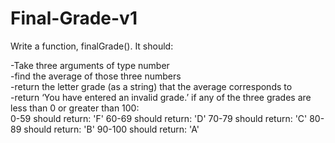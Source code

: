 # Final-Grade-v1
Write a function, finalGrade(). It should:

-Take three arguments of type number  <br />
-find the average of those three numbers  <br />
-return the letter grade (as a string) that the average corresponds to <br />
-return ‘You have entered an invalid grade.’ if any of the three grades are less than 0 or greater than 100:  <br />
0-59 should return: 'F'
60-69 should return: 'D'
70-79 should return: 'C'
80-89 should return: 'B'
90-100 should return: 'A'
